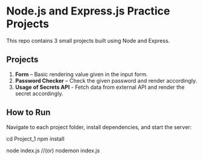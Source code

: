 # Node.js and Express.js Practice Projects

This repo contains 3 small projects built using Node and Express.

## Projects
1. **Form** – Basic rendering value given in the input form.  
2. **Password Checker** – Check the given password and render accordingly.
3. **Usage of Secrets API** - Fetch data from external API and render the secret accordingly.


## How to Run
Navigate to each project folder, install dependencies, and start the server:

cd Project_1
npm install

node index.js //(or) nodemon index.js
